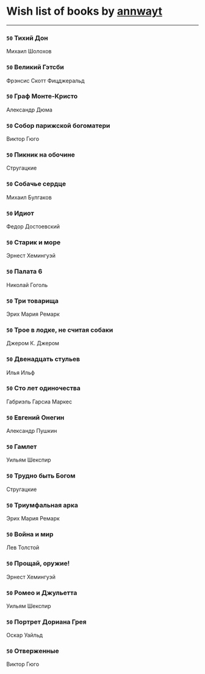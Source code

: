 # Wish list of books by [annwayt](http://vk.com/id31966279)
---

### `50` Тихий Дон
Михаил Шолохов

### `50` Великий Гэтсби
Фрэнсис Скотт Фицджеральд

### `50` Граф Монте-Кристо
Александр Дюма

### `50` Собор парижской богоматери
Виктор Гюго

### `50` Пикник на обочине
Стругацкие

### `50` Собачье сердце
Михаил Булгаков

### `50` Идиот
Федор Достоевский

### `50` Старик и море
Эрнест Хемингуэй

### `50` Палата 6
Николай Гоголь

### `50` Три товарища
Эрих Мария Ремарк

### `50` Трое в лодке, не считая собаки
Джером К. Джером

### `50` Двенадцать стульев
Илья Ильф

### `50` Сто лет одиночества
Габриэль Гарсиа Маркес

### `50` Евгений Онегин
Александр Пушкин

### `50` Гамлет
Уильям Шекспир

### `50` Трудно быть Богом
Стругацкие

### `50` Триумфальная арка
Эрих Мария Ремарк

### `50` Война и мир
Лев Толстой

### `50` Прощай, оружие!
Эрнест Хемингуэй

### `50` Ромео и Джульетта
Уильям Шекспир

### `50` Портрет Дориана Грея
Оскар Уайльд

### `50` Отверженные
Виктор Гюго

